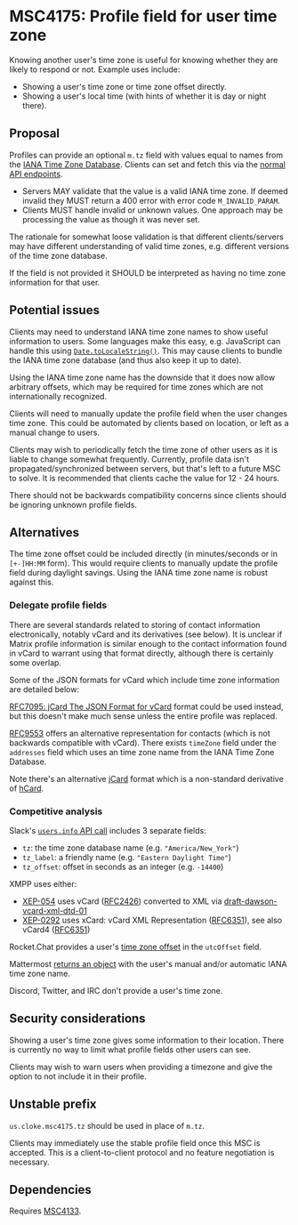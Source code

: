 # MSC4175: Profile field for user time zone

Knowing another user's time zone is useful for knowing whether they are likely
to respond or not. Example uses include:

* Showing a user's time zone or time zone offset directly.
* Showing a user's local time (with hints of whether it is day or night there).


## Proposal

Profiles can provide an optional `m.tz` field with values equal to names from the
[IANA Time Zone Database](https://www.iana.org/time-zones).
Clients can set and fetch this via the [normal API endpoints](https://spec.matrix.org/v1.14/client-server-api/#profiles).

* Servers MAY validate that the value is a valid IANA time zone. If deemed invalid
  they MUST return a 400 error with error code `M_INVALID_PARAM`.
* Clients MUST handle invalid or unknown values. One approach may be processing the value as though it was never set.

The rationale for somewhat loose validation is that different clients/servers may have
different understanding of valid time zones, e.g. different versions of the time zone
database.

If the field is not provided it SHOULD be interpreted as having no time zone information
for that user.


## Potential issues

Clients may need to understand IANA time zone names to show useful information to users.
Some languages make this easy, e.g. JavaScript can handle this using
[`Date.toLocaleString()`](https://developer.mozilla.org/en-US/docs/Web/JavaScript/Reference/Global_Objects/Date/toLocaleString).
This may cause clients to bundle the IANA time zone database (and thus also keep it
up to date).

Using the IANA time zone name has the downside that it does now allow arbitrary offsets,
which may be required for time zones which are not internationally recognized.

Clients will need to manually update the profile field when the user changes time zone.
This could be automated by clients based on location, or left as a manual change to
users.

Clients may wish to periodically fetch the time zone of other users as it is
liable to change somewhat frequently. Currently, profile data isn't propagated/synchronized
between servers, but that's left to a future MSC to solve. It is recommended that
clients cache the value for 12 - 24 hours.

There should not be backwards compatibility concerns since clients should be ignoring
unknown profile fields.


## Alternatives

The time zone offset could be included directly (in minutes/seconds or in `[+-]HH:MM` form).
This would require clients to manually update the profile field during daylight
savings. Using the IANA time zone name is robust against this.


### Delegate profile fields

There are several standards related to storing of contact information electronically,
notably vCard and its derivatives (see below). It is unclear if Matrix profile
information is similar enough to the contact information found in vCard to warrant using
that format directly, although there is certainly some overlap.

Some of the JSON formats for vCard which include time zone information are detailed below:

[RFC7095: jCard The JSON Format for vCard](https://datatracker.ietf.org/doc/html/rfc7095)
format could be used instead, but this doesn't make much sense unless the entire
profile was replaced.

[RFC9553](https://datatracker.ietf.org/doc/html/rfc9553) offers an alternative
representation for contacts (which is not backwards compatible with vCard). There
exists `timeZone` field under the `addresses` field which uses an time zone name
from the IANA Time Zone Database.

Note there's an alternative [jCard](https://microformats.org/wiki/jCard) format
which is a non-standard derivative of [hCard](https://microformats.org/wiki/hcard).


### Competitive analysis

Slack's [`users.info` API call](https://api.slack.com/methods/users.info) includes
3 separate fields:

* `tz`: the time zone database name (e.g. `"America/New_York"`)
* `tz_label`: a friendly name (e.g. `"Eastern Daylight Time"`)
* `tz_offset`: offset in seconds as an integer (e.g. `-14400`)

XMPP uses either:

* [XEP-054](https://xmpp.org/extensions/xep-0054.html) uses vCard
  ([RFC2426](https://datatracker.ietf.org/doc/html/rfc2426)) converted to XML via
  [draft-dawson-vcard-xml-dtd-01](https://datatracker.ietf.org/doc/html/draft-dawson-vcard-xml-dtd-01)
* [XEP-0292](https://xmpp.org/extensions/xep-0292.html) uses xCard: vCard XML Representation
  ([RFC6351](https://datatracker.ietf.org/doc/html/rfc6351)), see also vCard4
  ([RFC6351](https://datatracker.ietf.org/doc/html/rfc6351))

Rocket.Chat provides a user's [time zone offset](https://developer.rocket.chat/docs/user)
in the `utcOffset` field.

Mattermost [returns an object](https://api.mattermost.com/#tag/users/operation/GetUser)
with the user's manual and/or automatic IANA time zone name.

Discord, Twitter, and IRC don't provide a user's time zone.


## Security considerations

Showing a user's time zone gives some information to their location. There is currently
no way to limit what profile fields other users can see.

Clients may wish to warn users when providing a timezone and give
the option to not include it in their profile.


## Unstable prefix

`us.cloke.msc4175.tz` should be used in place of `m.tz`. 

Clients may immediately use the stable profile field once this MSC is accepted. This is
a client-to-client protocol and no feature negotiation is necessary.


## Dependencies

Requires [MSC4133](https://github.com/matrix-org/matrix-spec-proposals/pull/4133).
